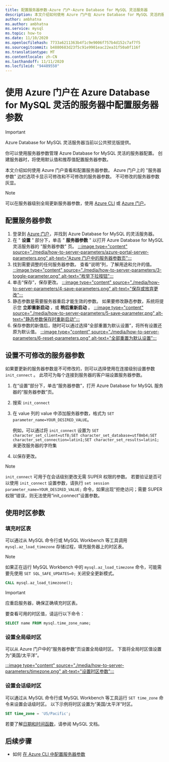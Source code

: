 ```yaml
---
title: 配置服务器参数-Azure 门户-Azure Database for MySQL 灵活服务器
description: 本文介绍如何使用 Azure 门户在 Azure Database for MySQL 灵活的服务器中配置 MySQL server 参数。
author: ambhatna
ms.author: ambhatna
ms.service: mysql
ms.topic: how-to
ms.date: 11/10/2020
ms.openlocfilehash: 7733a6211363b4f1c9e9006f757b4d152c7af7f5
ms.sourcegitcommit: b4880683d23f5c91e9901eac22ea31f50a0f116f
ms.translationtype: MT
ms.contentlocale: zh-CN
ms.lasthandoff: 11/11/2020
ms.locfileid: "94489550"
---
```

# <a name="configure-server-parameters-in-azure-database-for-mysql---flexible-server-using-the-azure-portal"></a>使用 Azure 门户在 Azure Database for MySQL 灵活的服务器中配置服务器参数

> [!IMPORTANT] 
> Azure Database for MySQL 灵活服务器当前以公共预览版提供。

你可以使用服务器参数管理 Azure Database for MySQL 灵活的服务器配置。 创建服务器时，将使用默认值和推荐值配置服务器参数。  

本文介绍如何使用 Azure 门户查看和配置服务器参数。 Azure 门户上的 "服务器参数" 边栏选项卡显示可修改和不可修改的服务器参数。 不可修改的服务器参数灰显。

>[!Note]
> 可以在服务器级别全局更新服务器参数，使用 [Azure CLI](./how-to-configure-server-parameters-cli.md) 或 [Azure 门户](./how-to-configure-server-parameters-portal.md)。

## <a name="configure-server-parameters"></a>配置服务器参数

1. 登录到 [Azure 门户](https://portal.azure.com)，并找到 Azure Database for MySQL 的灵活服务器。
2. 在 " **设置** " 部分下，单击 " **服务器参数** " 以打开 Azure Database for MySQL 灵活服务器的 "服务器参数" 页。
[:::image type="content" source="./media/how-to-server-parameters/azure-portal-server-parameters.png" alt-text="Azure 门户中的服务器参数页":::](./media/how-to-server-parameters/azure-portal-server-parameters.png#lightbox)
3. 找到需要调整的任何服务器参数。 查看“说明”列，了解用途和允许的值。
[:::image type="content" source="./media/how-to-server-parameters/3-toggle-parameter.png" alt-text="枚举下拉按钮":::](./media/how-to-server-parameters/3-toggle-parameter.png#lightbox)
4. 单击“保存”，保存更改。
[:::image type="content" source="./media/how-to-server-parameters/4-save-parameters.png" alt-text="保存或放弃更改":::](./media/how-to-server-parameters/4-save-parameters.png#lightbox)
5. 静态参数是需要服务器重启才能生效的参数。 如果要修改静态参数，系统将提示您 **立即重新启动** ，或 **稍后重新启动** 。
[:::image type="content" source="./media/how-to-server-parameters/5-save-parameter.png" alt-text="静态参数保存时重新启动":::](./media/how-to-server-parameters/5-save-parameter.png#lightbox)
6. 保存参数的新值后，随时可以通过选择“全部重置为默认设置”，将所有设置还原为默认值。 
[:::image type="content" source="./media/how-to-server-parameters/6-reset-parameters.png" alt-text="全部重置为默认设置":::](./media/how-to-server-parameters/6-reset-parameters.png#lightbox)

## <a name="setting-non-modifiable-server-parameters"></a>设置不可修改的服务器参数

如果要更新的服务器参数是不可修改的，则可以选择使用在连接级别设置参数 `init_connect` 。 此项可为每个连接到服务器的客户端设置服务器参数。 

1. 在“设置”部分下，单击“服务器参数”，打开 Azure Database for MySQL 服务器的“服务器参数”页。
2. 搜索 `init_connect`
3. 在 value 列的 value 中添加服务器参数，格式为 `SET parameter_name=YOUR_DESIRED_VALUE`。

    例如，可以通过将 `init_connect` 设置为 `SET character_set_client=utf8;SET character_set_database=utf8mb4;SET character_set_connection=latin1;SET character_set_results=latin1;` 来更改服务器的字符集
4.  以保存更改。

>[!Note]
> `init_connect` 可用于在会话级别更改无需 SUPER 权限的参数。 若要验证是否可以使用 `init_connect` 设置参数，请执行 `set session parameter_name=YOUR_DESIRED_VALUE;` 命令，如果出现“拒绝访问；需要 SUPER 权限”错误，则无法使用“init_connect”设置参数。

## <a name="working-with-the-time-zone-parameter"></a>使用时区参数

### <a name="populating-the-time-zone-tables"></a>填充时区表

可以通过从 MySQL 命令行或 MySQL Workbench 等工具调用 `mysql.az_load_timezone` 存储过程，填充服务器上的时区表。

> [!NOTE]
> 如果正在运行 MySQL Workbench 中的 `mysql.az_load_timezone` 命令，可能需要先使用 `SET SQL_SAFE_UPDATES=0;` 关闭安全更新模式。

```sql
CALL mysql.az_load_timezone();
```

> [!IMPORTANT]
> 应重启服务器，确保正确填充时区表。<!-- FIX ME To restart the server, use the [Azure portal](how-to-restart-server-portal.md) or [CLI](how-to-restart-server-cli.md).-->

要查看可用的时区值，请运行以下命令：

```sql
SELECT name FROM mysql.time_zone_name;
```

### <a name="setting-the-global-level-time-zone"></a>设置全局级时区

可以从 Azure 门户中的“服务器参数”页设置全局级时区。 下面将全局时区值设置为“美国/太平洋”。

[:::image type="content" source="./media/how-to-server-parameters/timezone.png" alt-text="设置时区参数":::](./media/how-to-server-parameters/timezone.png#lightbox)

### <a name="setting-the-session-level-time-zone"></a>设置会话级时区

可以通过从 MySQL 命令行或 MySQL Workbench 等工具运行 `SET time_zone` 命令来设置会话级时区。 以下示例将时区设置为“美国/太平洋”时区。

```sql
SET time_zone = 'US/Pacific';
```

若要了解[日期和时间函数](https://dev.mysql.com/doc/refman/5.7/en/date-and-time-functions.html#function_convert-tz)，请参阅 MySQL 文档。

## <a name="next-steps"></a>后续步骤

- 如何 [在 Azure CLI 中配置服务器参数](./how-to-configure-server-parameters-cli.md)
